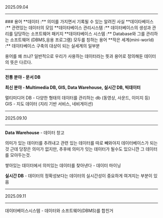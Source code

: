 2025.09.04
<hr>
### 용어
**데이터 :** 의미를 가지면서 기록될 수 있는 알려진 사실
**데이타베이스 :** 관련있는 데이터의 모임
**데이타베이스 관리시스템 :** 데이터베이스의 생성과 관리를 담당하는 소프트웨어 패키지
**데이타베이스 시스템 :** Database와 그를 관리하는 소프트웨어 (DBMS,응용 프로그램) 모두를 칭하는 용어
**작은 세계(mini-world) :** 데이타베이스 구축의 대상이 되는 실세계의 일부분

용어를 왜 쓰냐?
일반적으로 우리가 사용하는 데이터라는 뜻과 용어로 정의해둔 데이터의 뜻은 다르다.

<hr>

**전통 분야 - 문서 DB**

**최신 분야 - Multimedia DB, GIS, Data Warehouse, 실시간 DB, 빅데이터**

멀티미디어 DB - 다양한 형태의 데이터를 관리하는 db (동영상, 사운드, 이미지 등)
GIS - 지도 데이터  (지리 기반 서비스, 네비게이션)


<hr>
2025.09.10
<hr>

**Data Warehouse** - 데이터 창고

의미가 있는 데이터를 추려내고 관련 있는 데이터를 따로 빼와야지 데이터베이스가 되는 것
근데 당장은 의미가 없지만, 추후에 의미가 잇는 데이터가 될수도 있으니깐 그 데이터를 모아두는것.

쌓아있는 데이터에서 의미있는 데이터를 찾아낸다 - 데이터 마이닝

**실시간 DB** - 데이터의 정확성보다는 데이터의 실시간성이 중요하게 여겨지는 부분이 있음


<hr>
2025.09.11
<hr>

데이터베이스시스템 - 데이터와 소프트웨어(DBMS)를 합친거
